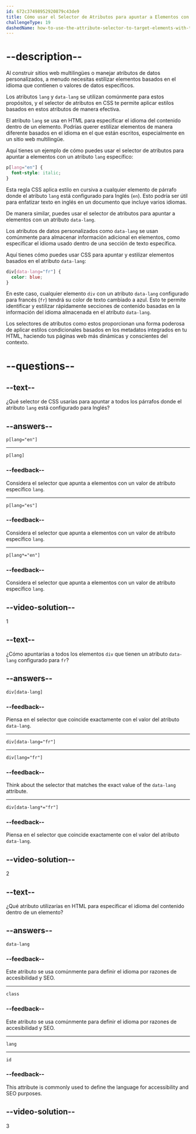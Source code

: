 ```yaml
---
id: 672c37498952920879c43de9
title: Cómo usar el Selector de Atributos para apuntar a Elementos con los Atributos lang y data-lang?
challengeType: 19
dashedName: how-to-use-the-attribute-selector-to-target-elements-with-the-lang-and-data-lang-attributes
---
```


# --description--

Al construir sitios web multilingües o manejar atributos de datos personalizados, a menudo necesitas estilizar elementos basados en el idioma que contienen o valores de datos específicos.

Los atributos `lang` y `data-lang` se utilizan comúnmente para estos propósitos, y el selector de atributos en CSS te permite aplicar estilos basados en estos atributos de manera efectiva.

El atributo `lang` se usa en HTML para especificar el idioma del contenido dentro de un elemento. Podrías querer estilizar elementos de manera diferente basados en el idioma en el que están escritos, especialmente en un sitio web multilingüe.

Aquí tienes un ejemplo de cómo puedes usar el selector de atributos para apuntar a elementos con un atributo `lang` específico:

```css
p[lang="en"] {
  font-style: italic;
}
```

Esta regla CSS aplica estilo en cursiva a cualquier elemento de párrafo donde el atributo `lang` está configurado para Inglés (`en`). Esto podría ser útil para enfatizar texto en inglés en un documento que incluye varios idiomas.

De manera similar, puedes usar el selector de atributos para apuntar a elementos con un atributo `data-lang`.

Los atributos de datos personalizados como `data-lang` se usan comúnmente para almacenar información adicional en elementos, como especificar el idioma usado dentro de una sección de texto específica.

Aquí tienes cómo puedes usar CSS para apuntar y estilizar elementos basados en el atributo `data-lang`:

```css
div[data-lang="fr"] {
  color: blue;
}
```

En este caso, cualquier elemento `div` con un atributo `data-lang` configurado para francés (`fr`) tendrá su color de texto cambiado a azul. Esto te permite identificar y estilizar rápidamente secciones de contenido basadas en la información del idioma almacenada en el atributo `data-lang`.

Los selectores de atributos como estos proporcionan una forma poderosa de aplicar estilos condicionales basados en los metadatos integrados en tu HTML, haciendo tus páginas web más dinámicas y conscientes del contexto.

# --questions--

## --text--

¿Qué selector de CSS usarías para apuntar a todos los párrafos donde el atributo `lang` está configurado para Inglés?

## --answers--

`p[lang="en"]`

---

`p[lang]`

### --feedback--

Considera el selector que apunta a elementos con un valor de atributo específico `lang`.

---

`p[lang="es"]`

### --feedback--

Considera el selector que apunta a elementos con un valor de atributo específico `lang`.

---

`p[lang*="en"]`

### --feedback--

Considera el selector que apunta a elementos con un valor de atributo específico `lang`.

## --video-solution--

1

## --text--

¿Cómo apuntarías a todos los elementos `div` que tienen un atributo `data-lang` configurado para `fr`?

## --answers--

`div[data-lang]`

### --feedback--

Piensa en el selector que coincide exactamente con el valor del atributo `data-lang`.

---

`div[data-lang="fr"]`

---

`div[lang="fr"]`

### --feedback--

Think about the selector that matches the exact value of the `data-lang` attribute.

---

`div[data-lang*="fr"]`

### --feedback--

Piensa en el selector que coincide exactamente con el valor del atributo `data-lang`.

## --video-solution--

2

## --text--

¿Qué atributo utilizarías en HTML para especificar el idioma del contenido dentro de un elemento?

## --answers--

`data-lang`

### --feedback--

Este atributo se usa comúnmente para definir el idioma por razones de accesibilidad y SEO.

---

`class`

### --feedback--

Este atributo se usa comúnmente para definir el idioma por razones de accesibilidad y SEO.

---

`lang`

---

`id`

### --feedback--

This attribute is commonly used to define the language for accessibility and SEO purposes.

## --video-solution--

3
